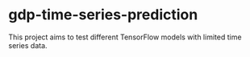 # gdp-time-series-prediction
This project aims to test different TensorFlow models with limited time series data. 
